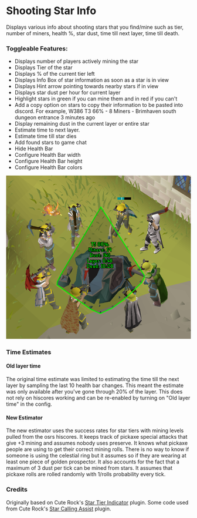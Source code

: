 # Shooting Star Info
Displays various info about shooting stars that you find/mine such as tier, number of miners, health %, star dust, time till next layer, time till death.

### Toggleable Features:
- Displays number of players actively mining the star
- Displays Tier of the star
- Displays % of the current tier left
- Displays Info Box of star information as soon as a star is in view
- Displays Hint arrow pointing towards nearby stars if in view
- Displays star dust per hour for current layer
- Highlight stars in green if you can mine them and in red if you can't
- Add a copy option on stars to copy their information to be pasted into discord. For example, W386 T3 66% - 8 Miners - Brimhaven south dungeon entrance 3 minutes ago
- Display remaining dust in the current layer or entire star
- Estimate time to next layer.
- Estimate time till star dies
- Add found stars to game chat
- Hide Health Bar
- Configure Health Bar width
- Configure Health Bar height
- Configure Health Bar colors

![img.png](img.png)

### Time Estimates
#### Old layer time
The original time estimate was limited to estimating the time till the next layer by sampling the last 10 health bar changes.
This meant the estimate was only available after you've gone through 20% of the layer. 
This does not rely on hiscores working and can be re-enabled by turning on "Old layer time" in the config.

#### New Estimator
The new estimator uses the success rates for star tiers with mining levels pulled from the osrs hiscores. 
It keeps track of pickaxe special attacks that give +3 mining and assumes nobody uses preserve.
It knows what pickaxe people are using to get their correct mining rolls.
There is no way to know if someone is using the celestial ring but it assumes so if they are wearing at least one piece of golden prospector.
It also accounts for the fact that a maximum of 3 dust per tick can be mined from stars.
It assumes that pickaxe rolls are rolled randomly with 1/rolls probability every tick.

### Credits
Originally based on Cute Rock's [Star Tier Indicator](https://github.com/zodaz/StarTierIndicator/tree/c270a68ba8a1a4307670bdc95c8cce903a1e1744) plugin.
Some code used from Cute Rock's [Star Calling Assist](https://runelite.net/plugin-hub/show/star-calling-assist) plugin.
